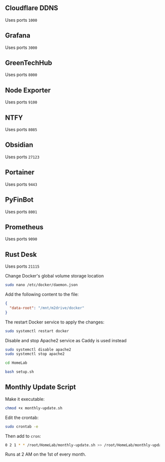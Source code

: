 
## Cloudflare DDNS
Uses ports `1000`

## Grafana
Uses ports `3000`

## GreenTechHub
Uses ports `8000`

## Node Exporter
Uses ports `9100`

## NTFY
Uses ports `8085`

## Obsidian
Uses ports `27123`

## Portainer
Uses ports `9443`

## PyFinBot
Uses ports `8001`

## Prometheus
Uses ports `9090`

## Rust Desk
Uses ports `21115`


Change Docker's global volume storage location
```bash
sudo nano /etc/docker/daemon.json
```
Add the following content to the file:
```json
{
  "data-root": "/mnt/m2drive/docker"
}
```
The restart Docker service to apply the changes:
```bash
sudo systemctl restart docker
```

Disable and stop Apache2 service as Caddy is used instead
```bash
sudo systemctl disable apache2
sudo systemctl stop apache2
```

```bash
cd HomeLab
```

```bash
bash setup.sh
```


## Monthly Update Script

Make it executable:
```bash
chmod +x monthly-update.sh
```
Edit the crontab:
```bash
sudo crontab -e
```
Then add to `cron`:
```bash
0 2 1 * * /root/HomeLab/monthly-update.sh >> /root/HomeLab/monthly-update.log 2>&1
```
Runs at 2 AM on the 1st of every month.
